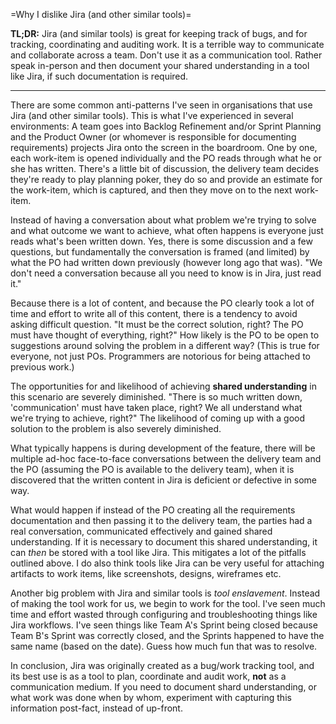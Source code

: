 =Why I dislike Jira (and other similar tools)=

**TL;DR:** Jira (and similar tools) is great for keeping track of bugs, and for tracking, coordinating and auditing work. It is a terrible way to communicate and collaborate across a team. Don't use it as a communication tool. Rather speak in-person and then document your shared understanding in a tool like Jira, if such documentation is required.

-------------

There are some common anti-patterns I've seen in organisations that use Jira (and other similar tools). This is what I've experienced in several environments: A team goes into Backlog Refinement and/or Sprint Planning and the Product Owner (or whomever is responsible for documenting requirements) projects Jira onto the screen in the boardroom. One by one, each work-item is opened individually and the PO reads through what he or she has written. There's a little bit of discussion, the delivery team decides they're ready to play planning poker, they do so and provide an estimate for the work-item, which is captured, and then they move on to the next work-item.

Instead of having a conversation about what problem we're trying to solve and what outcome we want to achieve, what often happens is everyone just reads what's been written down. Yes, there is some discussion and a few questions, but fundamentally the conversation is framed (and limited) by what the PO had written down previously (however long ago that was). "We don't need a conversation because all you need to know is in Jira, just read it."

Because there is a lot of content, and because the PO clearly took a lot of time and effort to write all of this content, there is a tendency to avoid asking difficult question. "It must be the correct solution, right? The PO must have thought of everything, right?" How likely is the PO to be open to suggestions around solving the problem in a different way? (This is true for everyone, not just POs. Programmers are notorious for being attached to previous work.)

The opportunities for and likelihood of achieving **shared understanding** in this scenario are severely diminished. "There is so much written down, 'communication' must have taken place, right? We all understand what we're trying to achieve, right?" The likelihood of coming up with a good solution to the problem is also severely diminished.

What typically happens is during development of the feature, there will be multiple ad-hoc face-to-face conversations between the delivery team and the PO (assuming the PO is available to the delivery team), when it is discovered that the written content in Jira is deficient or defective in some way. 

What would happen if instead of the PO creating all the requirements documentation and then passing it to the delivery team, the parties had a real conversation, communicated effectively and gained shared understanding. If it is necessary to document this shared understanding, it can *then* be stored with a tool like Jira. This mitigates a lot of the pitfalls outlined above. I do also think tools like Jira can be very useful for attaching artifacts to work items, like screenshots, designs, wireframes etc.

Another big problem with Jira and similar tools is *tool enslavement*. Instead of making the tool work for us, we begin to work for the tool. I've seen much time and effort wasted through configuring and troubleshooting things like Jira workflows. I've seen things like Team A's Sprint being closed because Team B's Sprint was correctly closed, and the Sprints happened to have the same name (based on the date). Guess how much fun that was to resolve. 

In conclusion, Jira was originally created as a bug/work tracking tool, and its best use is as a tool to plan, coordinate and audit work, **not** as a communication medium. If you need to document shard understanding, or what work was done when by whom, experiment with capturing this information post-fact, instead of up-front.
